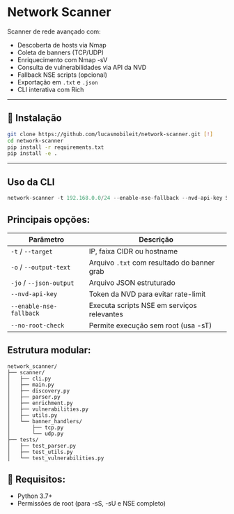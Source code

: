 # Network Scanner

Scanner de rede avançado com:

- Descoberta de hosts via Nmap
- Coleta de banners (TCP/UDP)
- Enriquecimento com Nmap -sV
- Consulta de vulnerabilidades via API da NVD
- Fallback NSE scripts (opcional)
- Exportação em `.txt` e `.json`
- CLI interativa com Rich

---

## 🚀 Instalação

```bash
git clone https://github.com/lucasmobileit/network-scanner.git [!]
cd network-scanner
pip install -r requirements.txt
pip install -e .
```
---

## Uso da CLI

```python
network-scanner -t 192.168.0.0/24 --enable-nse-fallback --nvd-api-key SEU_TOKEN
```

## Principais opções:
| Parâmetro               | Descrição                                   |
| ----------------------- | ------------------------------------------- |
| `-t` / `--target`       | IP, faixa CIDR ou hostname                  |
| `-o` / `--output-text`  | Arquivo `.txt` com resultado do banner grab |
| `-jo` / `--json-output` | Arquivo JSON estruturado                    |
| `--nvd-api-key`         | Token da NVD para evitar rate-limit         |
| `--enable-nse-fallback` | Executa scripts NSE em serviços relevantes  |
| `--no-root-check`       | Permite execução sem root (usa -sT)         |


## Estrutura modular:
```text
network_scanner/
├── scanner/
│   ├── cli.py
│   ├── main.py
│   ├── discovery.py
│   ├── parser.py
│   ├── enrichment.py
│   ├── vulnerabilities.py
│   ├── utils.py
│   └── banner_handlers/
│       ├── tcp.py
│       └── udp.py
├── tests/
│   ├── test_parser.py
│   ├── test_utils.py
│   └── test_vulnerabilities.py
```

## 🔐 Requisitos:
- Python 3.7+
- Permissões de root (para -sS, -sU e NSE completo)
